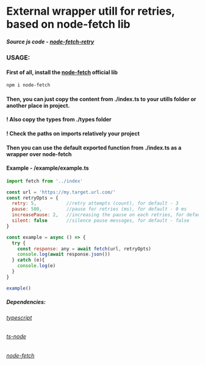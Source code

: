 # External wrapper utill for retries, based on node-fetch lib

##### Source js code - [node-fetch-retry](https://github.com/greatjapa/node-fetch-retry "GitHub Link")

### USAGE:
#### First of all, install the [node-fetch](https://www.npmjs.com/package/node-fetch "NPM Link") official lib

```bash
npm i node-fetch
```

#### Then, you can just copy the content from ./index.ts to your utills folder or another place in project. 
#### ! Also copy the types from ./types folder
#### ! Check the paths on imports relatively your project


#### Then you can use the default exported function from ./index.ts as a wrapper over node-fetch

#### Example - /example/example.ts

```javascript
import fetch from '../index'

const url = 'https://my.target.url.com/'
const retryOpts = {
  retry: 5,           //retry attempts (count), for default - 3
  pause: 500,         //pause for retries (ms), for default - 0 ms
  increasePause: 2,   //increasing the pause on each retries, for default - 1, no increase
  silent: false       //silence pause messages, for default - false
}

const example = async () => {
  try {
    const response: any = await fetch(url, retryOpts)
    console.log(await response.json())
  } catch (e){
    console.log(e)
  }
}

example()
```

##### Dependencies:
###### [typescript](https://www.npmjs.com/package/typescript "NPM Link")
###### [ts-node](https://www.npmjs.com/package/ts-node "NPM Link")
###### [node-fetch](https://www.npmjs.com/package/node-fetch "NPM Link")